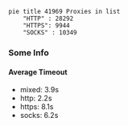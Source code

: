
```mermaid
pie title 41969 Proxies in list
    "HTTP" : 28292
    "HTTPS": 9944
    "SOCKS" : 10349
```

### Some Info
#### Average Timeout

- mixed: 3.9s
- http: 2.2s
- https: 8.1s
- socks: 6.2s